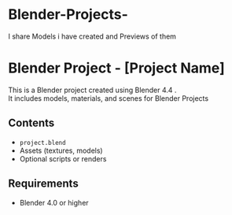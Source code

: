 # Blender-Projects-
I share Models i have created and Previews of them 
# Blender Project - [Project Name]

This is a Blender project created using Blender 4.4 .  
It includes models, materials, and scenes for Blender Projects

## Contents

- `project.blend`
- Assets (textures, models)
- Optional scripts or renders

## Requirements

- Blender 4.0 or higher
